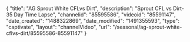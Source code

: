 {
    "title": "AG Sprout White CFLvs Dirt",
    "description": "Sprout CFL vs Dirt- 35 Day Time Lapse",
    "channelid": "85595586",
    "videoid": "85591147",
    "date_created": "1488322869",
    "date_modified": "1491355593",
    "type": "captivate",
    "layout": "channelVideo",
    "url": "\/seasonal\/ag-sprout-white-cflvs-dirt\/85595586-85591147"
}